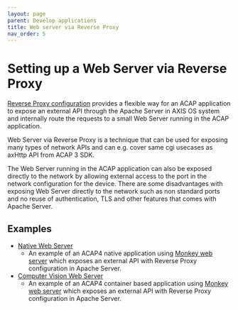 ```yaml
---
layout: page
parent: Develop applications
title: Web server via Reverse Proxy
nav_order: 5
---
```


# Setting up a Web Server via Reverse Proxy

[Reverse Proxy configuration](https://httpd.apache.org/docs/2.4/howto/reverse_proxy.html) provides a flexible way for an ACAP application to expose an external API through the Apache Server in AXIS OS system and internally route the requests to a small Web Server running in the ACAP application.

Web Server via Reverse Proxy is a technique that can be used for exposing many types of network APIs and can e.g. cover same cgi usecases as axHttp API from ACAP 3 SDK.

The Web Server running in the ACAP application can also be exposed directly to the network by allowing external access to the port in the network configuration for the device. There are some disadvantages with exposing Web Server directly to the network such as non standard ports and no reuse of authentication, TLS and other features that comes with Apache Server.

## Examples

- [Native Web Server](https://github.com/AxisCommunications/acap-native-sdk-examples/tree/master/web-server)
  - An example of an ACAP4 native application using [Monkey web server](https://github.com/monkey/monkey) which exposes an external API with Reverse Proxy configuration in Apache Server.
- [Computer Vision Web Server](https://github.com/AxisCommunications/acap-computer-vision-sdk-examples/tree/master/web-server)
  - An example of an ACAP4 container based application using [Monkey web server](https://github.com/monkey/monkey) which exposes an external API with Reverse Proxy configuration in Apache Server.
